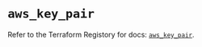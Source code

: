 # `aws_key_pair`

Refer to the Terraform Registory for docs: [`aws_key_pair`](https://registry.terraform.io/providers/hashicorp/aws/5.13.0/docs/resources/key_pair).
